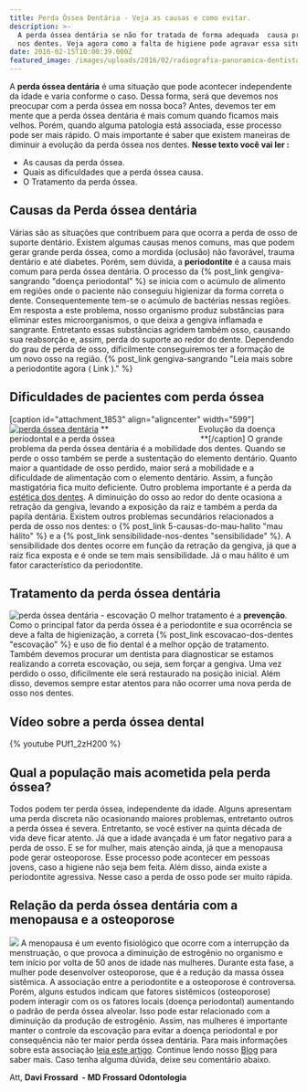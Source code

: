 ```yaml
---
title: Perda Óssea Dentária - Veja as causas e como evitar.
description: >-
  A perda óssea dentária se não for tratada de forma adequada  causa problemas
  nos dentes. Veja agora como a falta de higiene pode agravar essa situação. 
date: 2016-02-15T10:00:39.000Z
featured_image: /images/uploads/2016/02/radiografia-panoramica-dentista-analisa.jpg
---
```


A **perda óssea dentária** é uma situação que pode acontecer independente da idade e varia conforme o caso. Dessa forma, será que devemos nos preocupar com a perda óssea em nossa boca? Antes, devemos ter em mente que a perda óssea dentária é mais comum quando ficamos mais velhos. Porém, quando alguma patologia está associada, esse processo pode ser mais rápido. O mais importante é saber que existem maneiras de diminuir a evolução da perda óssea nos dentes. **Nesse texto você vai ler :**

*   As causas da perda óssea.
*   Quais as dificuldades que a perda óssea causa.
*   O Tratamento da perda óssea.

**Causas da Perda óssea dentária**
----------------------------------

Várias são as situações que contribuem para que ocorra a perda de osso de suporte dentário. Existem algumas causas menos comuns, mas que podem gerar grande perda óssea, como a mordida (oclusão) não favorável, trauma dentário e até diabetes. Porém, sem dúvida, a **periodontite** é a causa mais comum para perda óssea dentária. O processo da {% post_link gengiva-sangrando "doença periodontal" %} se inicia com o acúmulo de alimento em regiões onde o paciente não conseguiu higienizar da forma correta o dente. Consequentemente tem-se o acúmulo de bactérias nessas regiões. Em resposta a este problema, nosso organismo produz substâncias para eliminar estes microorganismos, o que deixa a gengiva inflamada e sangrante. Entretanto essas substâncias agridem também osso, causando sua reabsorção e, assim, perda do suporte ao redor do dente. Dependendo do grau de perda de osso, dificilmente conseguiremos ter a formação de um novo osso na região. {% post_link gengiva-sangrando "Leia mais sobre a periodontite agora ( Link )." %}

**Dificuldades de pacientes com perda óssea**
---------------------------------------------

\[caption id="attachment_1853" align="aligncenter" width="599"\][![perda óssea dentária](/images/uploads/2016/02/Perda-óssea-dentária.jpg)](/images/uploads/2016/02/Perda-óssea-dentária.jpg) **                                        Evolução da doença periodontal e a perda óssea                                      **\[/caption\] O grande problema da perda óssea dentária é a mobilidade dos dentes. Quando se perde o osso também se perde a sustentação do elemento dentário. Quanto maior a quantidade de osso perdido, maior será a mobilidade e a dificuldade de alimentação com o elemento dentário. Assim, a função mastigatória fica muito deficiente. Outro problema importante é a perda da [estética dos dentes](/tratamentos/estetica-dos-dentes/). A diminuição do osso ao redor do dente ocasiona a retração da gengiva, levando a exposição da raiz e também a perda da papila dentária. Existem outros problemas secundários relacionados a perda de osso nos dentes: o {% post_link 5-causas-do-mau-halito "mau hálito" %} e a {% post_link sensibilidade-nos-dentes "sensibilidade" %}. A sensibilidade dos dentes ocorre em função da retração da gengiva, já que a raiz fica exposta e é onde se tem mais sensibilidade. Já o mau hálito é um fator característico da periodontite.

**Tratamento da perda óssea dentária**
--------------------------------------

![perda óssea dentária - escovação](/images/uploads/2016/02/Perda-óssea-nos-dentes.jpg) O melhor tratamento é a **prevenção**. Como o principal fator da perda óssea é a periodontite e sua ocorrência se deve a falta de higienização, a correta {% post_link escovacao-dos-dentes "escovação" %} e uso de fio dental é a melhor opção de tratamento. Também devemos procurar um dentista para diagnosticar se estamos realizando a correta escovação, ou seja, sem forçar a gengiva. Uma vez perdido o osso, dificilmente ele será restaurado na posição inicial. Além disso, devemos sempre estar atentos para não ocorrer uma nova perda de osso nos dentes.

Vídeo sobre a perda óssea dental 
---------------------------------

{% youtube PUf1_2zH200 %}

**Qual a população mais acometida pela perda óssea?**
-----------------------------------------------------

Todos podem ter perda óssea, independente da idade. Alguns apresentam uma perda discreta não ocasionando maiores problemas, entretanto outros a perda óssea é severa. Entretanto, se você estiver na quinta década de vida deve ficar atento. Já que a idade avançada é um fator negativo para a perda de osso. E se for mulher, mais atenção ainda, já que a menopausa pode gerar osteoporose. Esse processo pode acontecer em pessoas jovens, caso a higiene não seja bem feita. Além disso, ainda existe a periodontite agressiva. Nesse caso a perda de osso pode ser muito rápida.

**Relação da perda óssea dentária com a menopausa e a osteoporose**
-------------------------------------------------------------------

![](/images/uploads/2016/02/Perda-óssea-dentária-e-a-menopausa.jpg) A menopausa é um evento fisiológico que ocorre com a interrupção da menstruação, o que provoca a diminuição de estrogênio no organismo e tem início por volta de 50 anos de idade nas mulheres. Durante esta fase, a mulher pode desenvolver osteoporose, que é a redução da massa óssea sistêmica. A associação entre a periodontite e a osteoporose é controversa. Porém, alguns estudos indicam que fatores sistêmicos (osteoporose) podem interagir com os os fatores locais (doença periodontal) aumentando o padrão de perda óssea alveolar. Isso pode estar relacionado com a diminuição da produção de estrogênio. Assim, nas mulheres é importante manter o controle da escovação para evitar a doença periodontal e por consequência não ter maior perda óssea dentária. Para mais informações sobre esta associação [leia este artigo](http://www.scielo.br/scielo.php?script=sci_arttext&pid=S0100-72032006000500005). Continue lendo nosso [Blog](/blog/) para saber mais. Caso tenha alguma dúvida, deixe seu comentário abaixo.

Att,
**Davi Frossard  - MD Frossard Odontologia**
